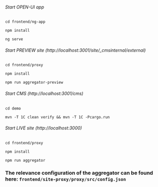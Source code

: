 

###### Start OPEN-UI app
`cd frontend/ng-app`

`npm install`

`ng serve`

###### Start PREVIEW site (http://localhost:3001/site/_cmsinternal/external)
`cd frontend/proxy`

`npm install`

`npm run aggregator-preview`

###### Start CMS (http://localhost:3001/cms)

`cd demo`

`mvn -T 1C clean verify && mvn -T 1C -Pcargo.run`




###### Start LIVE site (http://localhost:3000)
`cd frontend/proxy`

`npm install`

`npm run aggregator`



### The relevance configuration of the aggregator can be found here: `frontend/site-proxy/proxy/src/config.json`
